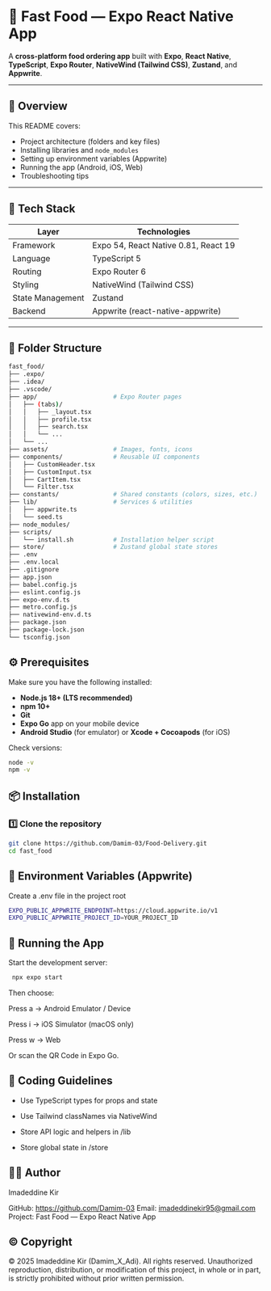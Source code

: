 # 🍔 Fast Food — Expo React Native App

A **cross-platform food ordering app** built with **Expo**, **React Native**, **TypeScript**, **Expo Router**, **NativeWind (Tailwind CSS)**, **Zustand**, and **Appwrite**.

---

## 📘 Overview

This README covers:
- Project architecture (folders and key files)
- Installing libraries and `node_modules`
- Setting up environment variables (Appwrite)
- Running the app (Android, iOS, Web)
- Troubleshooting tips

---

## 🧠 Tech Stack

| Layer | Technologies |
|--------|--------------|
| Framework | Expo 54, React Native 0.81, React 19 |
| Language | TypeScript 5 |
| Routing | Expo Router 6 |
| Styling | NativeWind (Tailwind CSS) |
| State Management | Zustand |
| Backend | Appwrite (react-native-appwrite) |

---

## 📁 Folder Structure

```bash
fast_food/
├── .expo/
├── .idea/
├── .vscode/
├── app/                     # Expo Router pages
│   ├── (tabs)/
│   │   ├── _layout.tsx
│   │   ├── profile.tsx
│   │   ├── search.tsx
│   │   └── ...
│   └── ...
├── assets/                  # Images, fonts, icons
├── components/              # Reusable UI components
│   ├── CustomHeader.tsx
│   ├── CustomInput.tsx
│   ├── CartItem.tsx
│   └── Filter.tsx
├── constants/               # Shared constants (colors, sizes, etc.)
├── lib/                     # Services & utilities
│   ├── appwrite.ts
│   └── seed.ts
├── node_modules/
├── scripts/
│   └── install.sh           # Installation helper script
├── store/                   # Zustand global state stores
├── .env
├── .env.local
├── .gitignore
├── app.json
├── babel.config.js
├── eslint.config.js
├── expo-env.d.ts
├── metro.config.js
├── nativewind-env.d.ts
├── package.json
├── package-lock.json
└── tsconfig.json
```

## ⚙️ Prerequisites

Make sure you have the following installed:

- **Node.js 18+ (LTS recommended)**
- **npm 10+**
- **Git**
- **Expo Go** app on your mobile device
- **Android Studio** (for emulator) or **Xcode + Cocoapods** (for iOS)

Check versions:
```bash
node -v
npm -v
```

## 📦 Installation

### 1️⃣ Clone the repository
```bash
git clone https://github.com/Damim-03/Food-Delivery.git
cd fast_food
```

## 🔐 Environment Variables (Appwrite)
  Create a .env file in the project root
```bash
EXPO_PUBLIC_APPWRITE_ENDPOINT=https://cloud.appwrite.io/v1
EXPO_PUBLIC_APPWRITE_PROJECT_ID=YOUR_PROJECT_ID
```

## 🚀 Running the App

Start the development server:

```bash
 npx expo start
```

Then choose:

Press a → Android Emulator / Device

Press i → iOS Simulator (macOS only)

Press w → Web

Or scan the QR Code in Expo Go.

## 🧩 Coding Guidelines

* Use TypeScript types for props and state

* Use Tailwind classNames via NativeWind

* Store API logic and helpers in /lib

* Store global state in /store

## 👨‍💻 Author

Imadeddine Kir

GitHub: https://github.com/Damim-03
Email: imadeddinekir95@gmail.com
Project: Fast Food — Expo React Native App

## ©️ Copyright

© 2025 Imadeddine Kir (Damim_X_Adi).
All rights reserved. Unauthorized reproduction, distribution, 
or modification of this project, in whole or in part, 
is strictly prohibited without prior written permission.